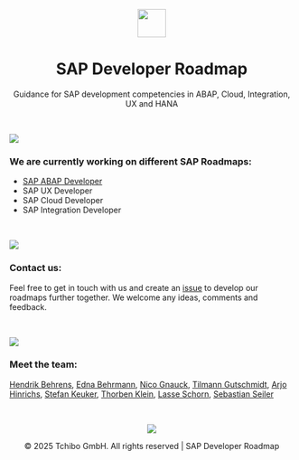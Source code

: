 <p align="center">
  <a href="https://www.tchibo.com/"><img src="https://www.tchibo.com/media/pages/de/de/9914b45c48-1713344208/tchibo_logo-hor_gold-light_srgb.svg" height="50"></a>
  <h1 align="center">SAP Developer Roadmap</h1>
  <p align="center">Guidance for SAP development competencies in ABAP, Cloud, Integration, UX and HANA</p>
</p>

<br>

![](https://i.imgur.com/waxVImv.png)

<p>
  <h3>We are currently working on different SAP Roadmaps:</h3>
  <ul>
    <li><a href="https://roadmap.sh/r/sap-abap-developer">SAP ABAP Developer</a></li>
    <li>SAP UX Developer</li>
    <li>SAP Cloud Developer</li>
    <li>SAP Integration Developer</li>
  </ul>
</p>

<br>

![](https://i.imgur.com/waxVImv.png)

<p>
  <h3>Contact us:</h3>
  <p>Feel free to get in touch with us and create an <a href="https://github.com/tchibo/sap-developer-roadmap/issues/new/choose">issue</a> to develop our roadmaps further together. We welcome any ideas, comments and feedback.</h4>
</p>

<br>

![](https://i.imgur.com/waxVImv.png)

<p>
  <h3>Meet the team:</h3>
  <p><a href="https://github.com/hendrik-101">Hendrik Behrens</a>, <a href="https://github.com/EdnaBehrmann">Edna Behrmann</a>, <a href="https://github.com/ngn2577">Nico Gnauck</a>, <a href="https://github.com/TilmannG">Tilmann Gutschmidt</a>, <a href="https://github.com/arjodon">Arjo Hinrichs</a>, <a href="https://github.com/skeuker">Stefan Keuker</a>, <a href="https://github.com/tklein1801">Thorben Klein</a>, <a href="https://github.com/lasseschorn">Lasse Schorn</a>, <a href="https://github.com/seilerse">Sebastian Seiler</a></p>
</p>

<br>

<p align="center">
  <a href="https://github.com/tchibo/sap-developer-roadmap/graphs/contributors">
  <img src="https://contrib.rocks/image?repo=tchibo/sap-developer-roadmap" />
</a>
</p>

<p align="center">
  &copy; 2025 Tchibo GmbH. All rights reserved | SAP Developer Roadmap
</p>
